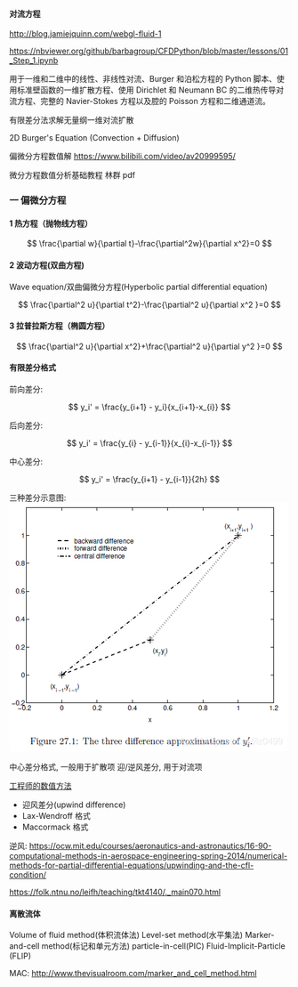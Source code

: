 #### 对流方程

http://blog.jamiejquinn.com/webgl-fluid-1

https://nbviewer.org/github/barbagroup/CFDPython/blob/master/lessons/01_Step_1.ipynb

用于一维和二维中的线性、非线性对流、Burger 和泊松方程的 Python 脚本、使用标准壁函数的一维扩散方程、使用 Dirichlet 和 Neumann BC 的二维热传导对流方程、完整的 Navier-Stokes 方程以及腔的 Poisson 方程和二维通道流。

有限差分法求解无量纲一维对流扩散

2D Burger's Equation (Convection + Diffusion)

偏微分方程数值解
https://www.bilibili.com/video/av20999595/

微分方程数值分析基础教程 林群 pdf

### 一 偏微分方程

#### 1 热方程（抛物线方程）

$$
\frac{\partial w}{\partial t}-\frac{\partial^2w}{\partial x^2}=0
$$

#### 2 波动方程(双曲方程)

Wave equation/双曲偏微分方程(Hyperbolic partial differential equation)

$$
\frac{\partial^2 u}{\partial t^2}-\frac{\partial^2 u}{\partial x^2 }=0
$$

#### 3 拉普拉斯方程（椭圆方程）

$$
\frac{\partial^2 u}{\partial x^2}+\frac{\partial^2 u}{\partial y^2 }=0
$$

#### 有限差分格式

前向差分:

$$
y_i' = \frac{y_{i+1} - y_i}{x_{i+1}-x_{i}}
$$

后向差分:

$$
y_i' = \frac{y_{i} - y_{i-1}}{x_{i}-x_{i-1}}
$$

中心差分:

$$
y_i' = \frac{y_{i+1} - y_{i-1}}{2h}
$$

三种差分示意图:
![alt](./img/001.png)

中心差分格式, 一般用于扩散项
迎/逆风差分, 用于对流项

[工程师的数值方法](https://folk.ntnu.no/leifh/teaching/tkt4140/)

-   迎风差分(upwind difference)
-   Lax-Wendroff 格式
-   Maccormack 格式

逆风:
https://ocw.mit.edu/courses/aeronautics-and-astronautics/16-90-computational-methods-in-aerospace-engineering-spring-2014/numerical-methods-for-partial-differential-equations/upwinding-and-the-cfl-condition/

https://folk.ntnu.no/leifh/teaching/tkt4140/._main070.html

#### 离散流体

Volume of fluid method(体积流体法)
Level-set method(水平集法)
Marker-and-cell method(标记和单元方法)
particle-in-cell(PIC)
Fluid-Implicit-Particle (FLIP)

MAC: http://www.thevisualroom.com/marker_and_cell_method.html
